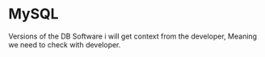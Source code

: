 # MySQL

  Versions of the DB Software i will get context from the developer, Meaning we need to check with developer.